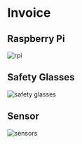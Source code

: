 # Invoice

## Raspberry Pi
![rpi](https://user-images.githubusercontent.com/43187410/46377139-cdb52f00-c665-11e8-9fdf-a8be85ecb315.PNG)



## Safety Glasses
![safety glasses](https://user-images.githubusercontent.com/43187410/46377156-d60d6a00-c665-11e8-8649-881cfc79c293.PNG)



## Sensor
![sensors](https://user-images.githubusercontent.com/43187410/46377339-52a04880-c666-11e8-9e51-ebd2f3746f35.PNG)
